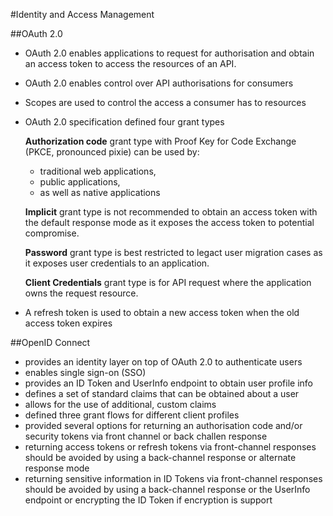 #Identity and Access Management

##OAuth 2.0 

- OAuth 2.0 enables applications to request for authorisation and obtain an access token to access the resources of an API.
- OAuth 2.0 enables control over API authorisations for consumers
- Scopes are used to control the access a consumer has to resources
- OAuth 2.0 specification defined four grant types
     
     **Authorization code** grant type with Proof Key for Code Exchange (PKCE, pronounced pixie) can be used by:
     * traditional web applications,
     * public applications,
     * as well as native applications
    
    **Implicit** grant type is not recommended to obtain an access token with the default response mode as it exposes the access     token to potential compromise.
  
     **Password** grant type is best restricted to legact user migration cases as it exposes user credentials to an application.
  
     **Client Credentials** grant type is for API request where the application owns the request resource.

- A refresh token is used to obtain a new access token when the old access token expires

##OpenID Connect

- provides an identity layer on top of OAuth 2.0 to authenticate users
- enables single sign-on (SSO)
- provides an ID Token and UserInfo endpoint to obtain user profile info
- defines a set of standard claims that can be obtained about a user
- allows for the use of additional, custom claims
- defined three grant flows for different client profiles
- provided several options for returning an authorisation code and/or security tokens via front channel or back challen response
- returning access tokens or refresh tokens via front-channel responses should be avoided by using a back-channel response or alternate response mode
- returning sensitive information in ID Tokens via front-channel responses should be avoided by using a back-channel response or the UserInfo endpoint or encrypting the ID Token if encryption is support

